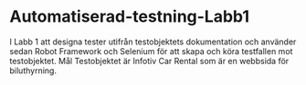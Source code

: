 # Automatiserad-testning-Labb1
 I Labb 1 att designa tester utifrån testobjektets dokumentation och använder sedan Robot Framework och  Selenium för att skapa och köra testfallen mot testobjektet.  Mål  Testobjektet är Infotiv Car Rental som är en webbsida för biluthyrning.
